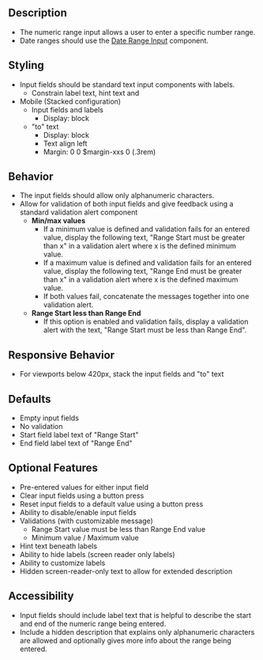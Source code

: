﻿## Description
- The numeric range input allows a user to enter a specific number range. 
- Date ranges should use the [Date Range Input](http://vmowlallie.jenzabar.net/alliebs3/templates/master-templates/exi-pattern-lab-sass/public/?p=molecules-date-range-input) component.
## Styling
- Input fields should be standard text input components with labels.
     - Constrain label text, hint text and 
- Mobile (Stacked configuration)
     - Input fields and labels
          - Display: block
     - "to" text
          - Display: block
          - Text align left
          - Margin: 0 0 $margin-xxs 0 (.3rem)
## Behavior
- The input fields should allow only alphanumeric characters.
- Allow for validation of both input fields and give feedback using a standard validation alert component 
     - **Min/max values**
          - If a minimum value is defined and validation fails for an entered value, display the following text, "Range Start must be greater than x" in a validation alert where x is the defined minimum value.
          - If a maximum value is defined and validation fails for an entered value, display the following text, "Range End must be greater than x" in a validation alert where x is the defined maximum value.
          - If both values fail, concatenate the messages together into one validation alert.
     - **Range Start less than Range End**
          - If this option is enabled and validation fails, display a validation alert with the text, "Range Start must be less than Range End".

## Responsive Behavior
- For viewports below 420px, stack the input fields and "to" text
## Defaults
- Empty input fields
- No validation
- Start field label text of "Range Start"
- End field label text of "Range End"
## Optional Features
- Pre-entered values for either input field
- Clear input fields using a button press
- Reset input fields to a default value using a button press
- Ability to disable/enable input fields
- Validations (with customizable message)
  - Range Start value must be less than Range End value
  - Minimum value / Maximum value
- Hint text beneath labels
- Ability to hide labels (screen reader only labels)
- Ability to customize labels
- Hidden screen-reader-only text to allow for extended description
## Accessibility
- Input fields should include label text that is helpful to describe the start and end of the numeric range being entered. 
- Include a hidden description that explains only alphanumeric characters are allowed and optionally gives more info about the range being entered.
